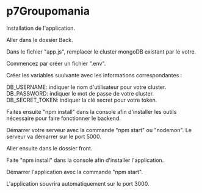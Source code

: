 # p7Groupomania

Installation de l'application.

Aller dans le dossier Back.

Dans le fichier "app.js", remplacer le cluster mongoDB existant par le votre.

Commencez par créer un fichier ".env".

Créer les variables suuivante avec les informations correspondantes :

DB_USERNAME: indiquer le nom d'utilisateur pour votre cluster.
DB_PASSWORD: indiquer le mot de passe de votre cluster.
DB_SECRET_TOKEN: indiquer la clé secret pour votre token.

Faites ensuite "npm install" dans la console afin d'installer les outils nécessaire pour faire fonctionner le backend. 

Démarrer votre serveur avec la commande "npm start" ou "nodemon". Le serveur va démarrer sur le port 5000.

Aller ensuite dans le dossier front.

Faite "npm install" dans la console afin d'installer l'application.

Démarrer l'application avec la commande "npm start".

L'application souvrira automatiquement sur le port 3000.
